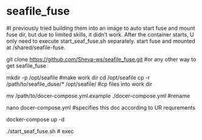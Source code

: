 # seafile_fuse
#I previously tried building them into an image to auto start fuse and mount fuse dir, but due to limited skills, it didn’t work. After the container starts, U only need to execute start_seaf_fuse.sh separately. start fuse and mounted at /shared/seafile-fuse.

git clone https://github.com/Sheva-ws/seafile_fuse.git    #or any other way to get seafile_fuse  

mkdir -p /opt/seafile                                     #make work dir 
cd /opt/seafile
cp -r /path/to/seafile_duse/* /opt/seafile/               #cp files into work dir

mv /path/to/docer-compose.yml.example ./docer-compose.yml #rename

nano docer-compose.yml                                    #specifies this doc according to UR requrements

docker-compose up -d

./start_seaf_fuse.sh                                     # exec


